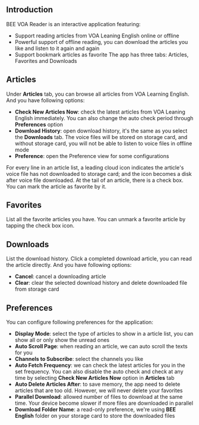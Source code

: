 ## Introduction ##

BEE VOA Reader is an interactive application featuring:
  * Support reading articles from VOA Leaning English online or offline
  * Powerful support of offline reading, you can download the articles you like and listen to it again and again
  * Support bookmark articles as favorite
The app has three tabs: Articles, Favorites and Downloads

## Articles ##

Under **Articles** tab, you can browse all articles from VOA Learning English. And you have following options:
  * **Check New Articles Now**: check the latest articles from VOA Leaning English immediately. You can also change the auto check period through **Preferences** option
  * **Download History**: open download history, it's the same as you select the **Downloads** tab. The voice files will be stored on storage card, and without storage card, you will not be able to listen to voice files in offline mode
  * **Preference**: open the Preference view for some configurations

For every line in an article list, a leading cloud icon indicates the article's voice file has not downloaded to storage card; and the icon becomes a disk after voice file downloaded. At the tail of an article, there is a check box. You can mark the article as favorite by it.

## Favorites ##

List all the favorite articles you have. You can unmark a favorite article by tapping the check box icon.

## Downloads ##

List the download history. Click a completed download article, you can read the article directly. And you have following options:
  * **Cancel**: cancel a downloading article
  * **Clear**: clear the selected download history and delete downloaded file from storage card

## Preferences ##

You can configure following preferences for the application:
  * **Display Mode**: select the type of articles to show in a article list, you can show all or only show the unread ones
  * **Auto Scroll Page**: when reading an article, we can auto scroll the texts for you
  * **Channels to Subscribe**: select the channels you like
  * **Auto Fetch Frequency**: we can check the latest articles for you in the set frequency. You can also disable the auto check and check at any time by selecting **Check New Articles Now** option in **Articles** tab
  * **Auto Delete Articles After**: to save memory, the app need to delete articles that are too old. However, we will never delete your favorites
  * **Parallel Download**: allowed number of files to download at the same time. Your device become slower if more files are downloaded in parallel
  * **Download Folder Name**: a read-only preference, we're using **BEE English** folder on your storage card to store the downloaded files